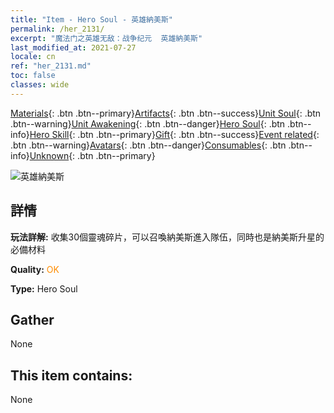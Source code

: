```yaml
---
title: "Item - Hero Soul - 英雄納美斯"
permalink: /her_2131/
excerpt: "魔法门之英雄无敌：战争纪元  英雄納美斯"
last_modified_at: 2021-07-27
locale: cn
ref: "her_2131.md"
toc: false
classes: wide
---
```

 [Materials](/ItemsCN/){: .btn .btn--primary}[Artifacts](/ItemsCN/Artifacts/){: .btn .btn--success}[Unit Soul](/ItemsCN/UnitSoul/){: .btn .btn--warning}[Unit Awakening](/ItemsCN/UnitAwakening/){: .btn .btn--danger}[Hero Soul](/ItemsCN/HeroSoul/){: .btn .btn--info}[Hero Skill](/ItemsCN/HeroSkill/){: .btn .btn--primary}[Gift](/ItemsCN/Gift/){: .btn .btn--success}[Event related](/ItemsCN/Events/){: .btn .btn--warning}[Avatars](/ItemsCN/Avatars/){: .btn .btn--danger}[Consumables](/ItemsCN/Consumables/){: .btn .btn--info}[Unknown](/ItemsCN/Unknown/){: .btn .btn--primary}

 ![英雄納美斯](/images/h/h_Nymus.jpg)

## 詳情
 **玩法詳解:** 收集30個靈魂碎片，可以召喚納美斯進入隊伍，同時也是納美斯升星的必備材料

 **Quality:** <span style="color: #FF8C00">OK</span>

 **Type:** Hero Soul

## Gather

  None

## This item contains:

  None

